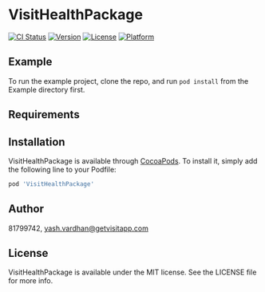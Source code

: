# VisitHealthPackage

[![CI Status](https://img.shields.io/travis/81799742/VisitHealthPackage.svg?style=flat)](https://travis-ci.org/81799742/VisitHealthPackage)
[![Version](https://img.shields.io/cocoapods/v/VisitHealthPackage.svg?style=flat)](https://cocoapods.org/pods/VisitHealthPackage)
[![License](https://img.shields.io/cocoapods/l/VisitHealthPackage.svg?style=flat)](https://cocoapods.org/pods/VisitHealthPackage)
[![Platform](https://img.shields.io/cocoapods/p/VisitHealthPackage.svg?style=flat)](https://cocoapods.org/pods/VisitHealthPackage)

## Example

To run the example project, clone the repo, and run `pod install` from the Example directory first.

## Requirements

## Installation

VisitHealthPackage is available through [CocoaPods](https://cocoapods.org). To install
it, simply add the following line to your Podfile:

```ruby
pod 'VisitHealthPackage'
```

## Author

81799742, yash.vardhan@getvisitapp.com

## License

VisitHealthPackage is available under the MIT license. See the LICENSE file for more info.
